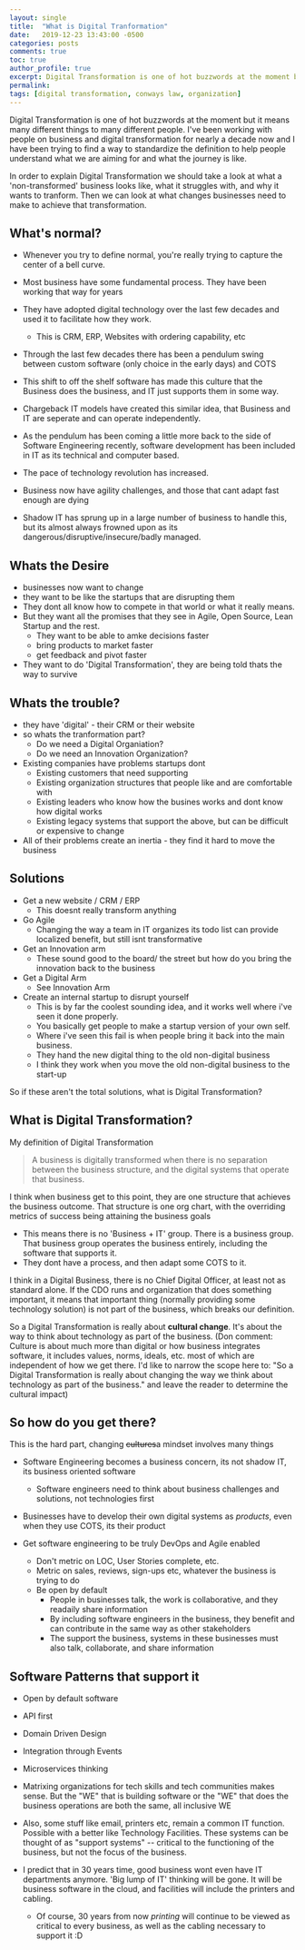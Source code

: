 ```yaml
---
layout: single
title:  "What is Digital Tranformation"
date:   2019-12-23 13:43:00 -0500
categories: posts
comments: true
toc: true
author_profile: true
excerpt: Digital Transformation is one of hot buzzwords at the moment but it means many different things to many different people. I've been working with people on business and digital transformation for nearly a decade now and I think digital transformation is...
permalink: 
tags: [digital transformation, conways law, organization]
---
```


Digital Transformation is one of hot buzzwords at the moment but it means many different things to many different people. I've been working with people on business and digital transformation for nearly a decade now and I have been trying to find a way to standardize the definition to help people understand what we are aiming for and what the journey is like. 

In order to explain Digital Transformation we should take a look at what a 'non-transformed' business looks like, what it struggles with, and why it wants to tranform. Then we can look at what changes businesses need to make to achieve that transformation.

## What's normal?

- Whenever you try to define normal, you're really trying to capture the center of a bell curve. 
- Most business have some fundamental process. They have been working that way for years
- They have adopted digital technology over the last few decades and used it to facilitate how they work. 
  - This is CRM, ERP, Websites with ordering capability, etc
- Through the last few decades there has been a pendulum swing between custom software (only choice in the early days) and COTS
- This shift to off the shelf software has made this culture that the Business does the business, and IT just supports them in some way.
- Chargeback IT models have created this similar idea, that Business and IT are seperate and can operate independently. 
- As the pendulum has been coming a little more back to the side of Software Engineering recently, software development has been included in IT as its technical and computer based. 

- The pace of technology revolution has increased. 
- Business now have agility challenges, and those that cant adapt fast enough are dying
- Shadow IT has sprung up in a large number of business to handle this, but its almost always frowned upon as its dangerous/disruptive/insecure/badly managed.

## Whats the Desire

- businesses now want to change
- they want to be like the startups that are disrupting them
- They dont all know how to compete in that world or what it really means. 
- But they want all the promises that they see in Agile, Open Source, Lean Startup and the rest.
  - They want to be able to amke decisions faster
  - bring products to market faster
  - get feedback and pivot faster 
- They want to do 'Digital Transformation', they are being told thats the way to survive

## Whats the trouble?

- they have 'digital' - their CRM or their website
- so whats the tranformation part?
  - Do we need a Digital Organiation?
  - Do we need an Innovation Organization?
- Existing companies have problems startups dont
  - Existing customers that need supporting
  - Existing organization structures that people like and are comfortable with
  - Existing leaders who know how the busines works and dont know how digital works
  - Existing legacy systems that support the above, but can be difficult or expensive to change
- All of their problems create an inertia - they find it hard to move the business


## Solutions

- Get a new website / CRM / ERP
  - This doesnt really transform anything
- Go Agile
  - Changing the way a team in IT organizes its todo list can provide localized benefit, but still isnt transformative
- Get an Innovation arm
  - These sound good to the board/ the street but how do you bring the innovation back to the business
- Get a Digital Arm
  - See Innovation Arm
- Create an internal startup to disrupt yourself
  - This is by far the coolest sounding idea, and it works well where i've seen it done properly. 
  - You basically get people to make a startup version of your own self.
  - Where i've seen this fail is when people bring it back into the main business. 
  - They hand the new digital thing to the old non-digital business
  - I think they work when you move the old non-digital business to the start-up

So if these aren't the total solutions, what is Digital Transformation?


## What is Digital Transformation?

My definition of Digital Transformation

> A business is digitally transformed when there is no separation between the business structure, and the digital systems that operate that business. 

I think when business get to this point, they are one structure that achieves the business outcome. 
That structure is one org chart, with the overriding metrics of success being attaining the business goals

- This means there is no 'Business + IT' group. There is a business group. That business group operates the business entirely, including the software that supports it. 
- They dont have a process, and then adapt some COTS to it. 


I think in a Digital Business, there is no Chief Digital Officer, at least not as standard alone. If the CDO runs and organization that does something important, it means that important thing (normally providing some technology solution) is not part of the business, which breaks our definition. 

So a Digital Transformation is really about **cultural change**. It's about the way to think about technology as part of the business. 
(Don comment: Culture is about much more than digital or how business integrates software, it includes values, norms, ideals, etc. most of which are independent of how we get there. I'd like to narrow the scope here to: "So a Digital Transformation is really about changing the way we think about technology as part of the business." and leave the reader to determine the cultural impact)

## So how do you get there?

This is the hard part, changing ~~cultures~~a mindset involves many things

- Software Engineering becomes a business concern, its not shadow IT, its business oriented software
  - Software engineers need to think about business challenges and solutions, not technologies first
- Businesses have to develop their own digital systems as _products_, even when they use COTS, its their product

- Get software engineering to be truly DevOps and Agile enabled
  - Don't metric on LOC, User Stories complete, etc.
  - Metric on sales, reviews, sign-ups etc, whatever the business is trying to do
  - Be open by default
    - People in businesses talk, the work is collaborative, and they readaily share information
    - By including software engineers in the business, they benefit and can contribute in the same way as other stakeholders
    - The support the business, systems in these businesses must also talk, collaborate, and share information


## Software Patterns that support it

- Open by default software
- API first
- Domain Driven Design
- Integration through Events
- Microservices thinking

- Matrixing organizations for tech skills and tech communities makes sense. But the "WE" that is building software or the "WE" that does the business operations are both the same, all inclusive WE

- Also, some stuff like email, printers etc, remain a common IT function. Possible with a better like Technology Facilities. These systems can be thought of as "support systems" -- critical to the functioning of the business, but not the focus of the business.

- I predict that in 30 years time, good business wont even have IT departments anymore. 'Big lump of IT' thinking will be gone. It will be business software in the cloud, and facilities will include the printers and cabling. 
  - Of course, 30 years from now _printing_ will continue to be viewed as critical to every business, as well as the cabling necessary to support it :D

